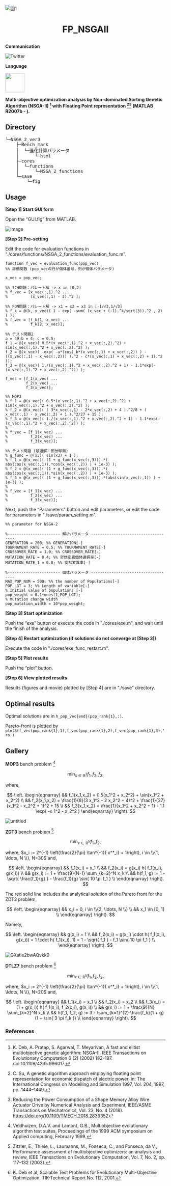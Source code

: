 ![図1](https://user-images.githubusercontent.com/114337358/219954099-4fb00380-c782-446b-ada5-273ca26eb07b.png)

# <p align=center>FP_NSGAII</p>

**Communication**

<a style="text-decoration: none" href="https://twitter.com/hogelungfish_" target="_blank">
    <img src="https://img.shields.io/badge/twitter-%40hogelungfish_-1da1f2.svg" alt="Twitter">
</a>
<p>

**Language**
<p>
<img src="https://cdn.jsdelivr.net/gh/devicons/devicon/icons/matlab/matlab-original.svg" width="60"/>
<p>


__Multi-objective optimization analysis by Non-dominated Sorting Genetic Algorithm (NSGA-II) [^1] with Floating Point representation [^2][^4] (MATLAB R2007b - ).__

    
## Directory
<pre>
└─NSGA_2_ver3
    ├─Bench_mark
    │  └─進化計算パラメータ
    │      └─html
    ├─cores
    │  └─functions
    │      └─NSGA_2_functions
    └─save
        └─fig
</pre>

<!---
## Publications

If you use this work in an academic context, please cite the following publication(s):

* Reducing the Power Consumption of a Shape Memory Alloy Wire Actuator Drive by Numerical Analysis and Experiment, IEEE/ASME Transactions on Mechatronics, Vol. 23, No. 4 (2018).  
https://doi.org/10.1109/TMECH.2018.2836352

````
@ARTICLE{8358981,
  author={Yamano, Akio and Shintani, Atsuhiko and Ito, Tomohiro and Nakagawa, Chihiro},
  journal={IEEE/ASME Transactions on Mechatronics}, 
  title={Reducing the Power Consumption of a Shape Memory Alloy Wire Actuator Drive by Numerical Analysis and Experiment}, 
  year={2018},
  volume={23},
  number={4},
  pages={1854-1865},
  doi={10.1109/TMECH.2018.2836352}
}
````
-->    
    
## Usage


__[Step 1] Start GUI form__

Open the “GUI.fig” from MATLAB.

![image](https://github.com/KRproject-tech/FreeSurface_Vortex_Sheet_Model/assets/114337358/1ec9b2fd-6ca4-4a68-bffa-2ccf86901921)


__[Step 2] Pre-setting__

Edit the code for evaluation functions in "./cores/functions/NSGA_2_functions/evaluation_func.m".

````
function f_vec = evaluation_func(pop_vec)
%% 評価関数 (pop_vecの行が個体番号，列が個体パラメータ)

x_vec = pop_vec;

%% SCH問題：パレート解 -> x in [0,2]
% f_vec = [x_vec(:,1).^2 ...
%          (x_vec(:,1) - 2).^2 ]; 

%% FON問題：パレート解 -> x1 = x2 = x3 in [-1/√3,1/√3] 
% f_k = @(k, x_vec)( 1 - exp( -sum( (x_vec + (-1).^k/sqrt(3)).^2 , 2) ) );
% f_vec = [f_k(1, x_vec) ...
%          f_k(2, x_vec)];
     
%% テスト問題2
a = 49;b = 4; c = 0.5;
f_1 = @(x_vec)( 0.5*(x_vec(:,1).^2 + x_vec(:,2).^2) + sin(x_vec(:,1).^2 + x_vec(:,2).^2) );
f_2 = @(x_vec)( -exp( -a*(cos( b*(x_vec(:,1) + x_vec(:,2)) ) - ((x_vec(:,1) - x_vec(:,2))) ).^2 - c*(x_vec(:,1) + x_vec(:,2) + 1).^2  ));
f_3 = @(x_vec)( 1./(x_vec(:,1).^2 + x_vec(:,2).^2 + 1) - 1.1*exp(-(x_vec(:,1).^2 + x_vec(:,2).^2)) );

f_vec = [f_1(x_vec) ...
         f_2(x_vec) ...
         f_3(x_vec)];

%% MOP3
% f_1 = @(x_vec)( 0.5*(x_vec(:,1).^2 + x_vec(:,2).^2) + sin(x_vec(:,1).^2 + x_vec(:,2).^2) );
% f_2 = @(x_vec)( ( 3*x_vec(:,1) - 2*x_vec(:,2) + 4 ).^2/8 + ( x_vec(:,1) - x_vec(:,2) + 1 ).^2/27 + 15 );
% f_3 = @(x_vec)( 1./(x_vec(:,1).^2 + x_vec(:,2).^2 + 1) - 1.1*exp(-(x_vec(:,1).^2 + x_vec(:,2).^2)) );
% 
% f_vec = [f_1(x_vec) ...
%          f_2(x_vec) ...
%          f_3(x_vec)];

%% テスト問題 (最適解：部分球面)
% g_func = @(x3)( sin(x3) + 1 );
% f_1 = @(x_vec)( (1 + g_func(x_vec(:,3))).*( abs(cos(x_vec(:,1)).*cos(x_vec(:,2)) ) + 1e-3) );
% f_2 = @(x_vec)( (1 + g_func(x_vec(:,3))).*( abs(cos(x_vec(:,1)).*sin(x_vec(:,2)) ) + 1e-3) );
% f_3 = @(x_vec)( (1 + g_func(x_vec(:,3))).*(abs(sin(x_vec(:,1)) ) + 1e-3) );
% 
% f_vec = [f_1(x_vec) ...
%          f_2(x_vec) ...
%          f_3(x_vec)];
````

Next, push the "Parameters" button and edit parameters, or edit the code for parameters in "./save/param_setting.m".

````
%% parameter for NSGA-2

%----------------------- 解析パラメータ ------------------------------------
GENERATION = 200; %% GENERATION[-]
TOURNAMENT_RATE = 0.5; %% TOURNAMENT_RATE[-]
CROSSOVER_RATE = 1.0; %% CROSSOVER_RATE[-]
MUTATION_RATE = 0.4; %% 突然変異個体選択率[-]
MUTATION_RATE_1 = 0.8; %% 突然変異率[-]

%----------------------- 個体パラメータ ------------------------------------
MAX_POP_NUM = 500; %% the number of Populations[-]
POP_LGT = 3; %% Length of variable[-]
% Initial value of populations [-]
pop_weight = 0.1*ones(1,POP_LGT); 
% Mutation change width
pop_mutation_width = 10*pop_weight;
````

__[Step 3] Start optimization__

Push the “exe” button or execute the code in "./cores/exe.m", and wait until the finish of the analysis.

__[Step 4] Restart optimization (if solutions do not converge at [Step 3])__

Execute the code in "./cores/exe_func_restart.m".

__[Step 5] Plot results__

Push the “plot” button.
    
__[Step 6] View plotted results__

Results (figures and movie) plotted by [Step 4] are in "./save" directory.



## Optimal results

Optimal solutions are in `h_pop_vec{end}(pop_rank{1},:)`.

Pareto-front is plotted by `plot3(f_vec(pop_rank{1},1),f_vec(pop_rank{1},2),f_vec(pop_rank{1},3),'ro')`

## Gallery


__MOP3__ bench problem [^3]

$$
\min_{x \in \mathbb{R}^2} f_1, f_2, f_3, 
$$

where,

$$ 
\left.
\begin{eqnarray}
&& f_1(x_1,x_2) = 0.5(x_1^2 + x_2^2) + \sin(x_1^2 + x_2^2) \\
&& f_2(x_1,x_2) = \frac{1}{8}(3 x_1^2 - 2 x_2^2 + 4)^2 + \frac{1}{27}(x_1^2 - x_2^2 + 1)^2 + 15 \\
&& f_3(x_1,x_2) = \frac{1}{x_1^2 + x_2^2 + 1} - 1.1 \exp( -x_1^2 - x_2^2 )
\end{eqnarray}
\right).
$$

![untitled](https://user-images.githubusercontent.com/114337358/192941614-b21db790-023d-4ea5-b123-1c01fb182c7b.png)

__ZDT3__ bench problem [^5]

$$
\min_{x \in \mathbb{R}^N} f_1, f_2, 
$$

where, $x_i := 2^{-1} \left(\frac{2}{\pi} \tan^{-1}{ x^*_i} + 1\right), i \in \\{1, \ldots, N \\}, N=30$ and,

$$ 
\left.
\begin{eqnarray}
&& f_1(x_i) = x_1 \\
&& f_2(x_i) = g(x_i) h( f_1(x_i), g(x_i)) \\
&& g(x_i) := 1 + \frac{9}{N-1} \sum_{k=2}^N x_k \\
&& h(f_1, g) := 1 - \sqrt{ \frac{f_1}{g} } - \frac{f_1}{g} \sin{ 10 \pi f_1 } \\
\end{eqnarray}
\right).
$$

The red solid line includes the analytical solution of the Pareto front for the ZDT3 problem,

$$ 
\left.
\begin{eqnarray}
&& x_i = 0,  i \in \\{2, \ldots, N \\} \\
&& x_1 \in [0, 1] \\
\end{eqnarray}
\right).
$$

Namely, 

$$ 
\left.
\begin{eqnarray}
&& g(x_i) = 1 \\
&& f_2(x_i) = g(x_i) \cdot h( f_1(x_i), g(x_i)) = 1 \cdot h( f_1(x_i), 1) = 1 - \sqrt{ f_1 } - f_1 \sin{ 10 \pi f_1 } \\
\end{eqnarray}
\right).
$$

![GXatie2bwAQvkk0](https://github.com/user-attachments/assets/5fb7714f-f632-41bd-a15e-70a70f8a1bc9)



__DTLZ7__ bench problem [^6]

$$
\min_{x \in \mathbb{R}^N} f_1, f_2, f_3, 
$$

where, $x_i := 2^{-1} \left(\frac{2}{\pi} \tan^{-1}{ x^*_i} + 1\right), i \in \\{1, \ldots, N \\}, N=20$ and,

$$ 
\left.
\begin{eqnarray}
&& f_1(x_i) = x_1 \\
&& f_2(x_i) = x_2 \\
&& f_3(x_i) = (1 + g(x_i)) h( f_1(x_i), f_2(x_i), g(x_i)) \\
&& g(x_i) := 1 + \frac{9}{N} \sum_{k=2}^N x_k \\
&& h(f_1, f_2, g) := 3 - \sum_{k=1}^{2} \frac{f_k}{1 + g} (1 + \sin{ 3 \pi f_k }) \\
\end{eqnarray}
\right).
$$

### References
[^1]: K. Deb, A. Pratap, S. Agarwal, T. Meyarivan, A fast and elitist multiobjective genetic algorithm: NSGA-II, IEEE Transactions on Evolutionary Computation 6 (2) (2002) 182–197. doi:10.1109/4235.996017.

[^2]: C. Su, A genetic algorithm approach employing floating point representation for economic dispatch of electric power, in: The International Congress on Modelling and Simulation 1997, Vol. 204, 1997, pp. 1444–1449.

[^3]: Veldhuizen, D.A.V. and Lamont, G.B., Multiobjective evolutionary algorithm test suites, Proceedings of the 1999 ACM symposium on Applied computing, February 1999.

[^4]: Reducing the Power Consumption of a Shape Memory Alloy Wire Actuator Drive by Numerical Analysis and Experiment, IEEE/ASME Transactions on Mechatronics, Vol. 23, No. 4 (2018).  
https://doi.org/10.1109/TMECH.2018.2836352

[^5]: Zitzler, E., Thiele, L., Laumanns, M., Fonseca, C., and Fonseca, da V., Performance assessment of multiobjective optimizers: an analysis and review, IEEE Transactions on Evolutionary Computation, Vol. 7, No. 2, pp. 117–132 (2003).

[^6]: K. Deb et al, Scalable Test Problems for Evolutionary Multi-Objective Optimization, TIK-Technical Report No. 112, 2001.
